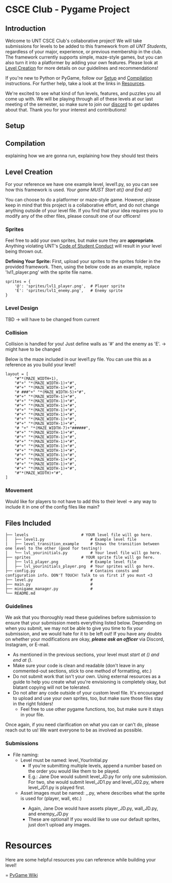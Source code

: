 # CSCE Club - Pygame Project

## Introduction
Welcome to UNT CSCE Club's collaborative project! We will take submissions for levels to be added to this framework from *all UNT Students*, regardless of your major, experience, or previous membership in the club. The framework currently supports simple, maze-style games, but you can also turn it into a platformer by adding your own features. Please look at [Level Creation](#level-creation) for more details on our guidelines and recommendations!

If you're new to Python or PyGame, follow our [Setup](#setup) and [Compilation](#compilation) instructions. For further help, take a look at the links in [Resources](#resources).

We're excited to see what kind of fun levels, features, and puzzles you all come up with. We will be playing through all of these levels at our last meeting of the semester, so make sure to join our [discord]( https://discord.gg/cvmvAS85Rv) to get updates about that. Thank you for your interest and contributions!

## Setup


## Compilation
explaining how we are gonna run, explaining how they should test theirs 

## Level Creation
For your reference we have one example level, level1.py, so you can see how this framework is used. *Your game MUST Start at() and End at()*

You can choose to do a platformer or maze-style game. However, please keep in mind that this project is a collaborative effort, and do not change anything outside of your level file. If you find that your idea requires you to modify any of the other files, please consult one of our officers!

### Sprites
Feel free to add your own sprites, but make sure they are **appropriate**. Anything violating UNT's [Code of Student Conduct](https://policy.unt.edu/policy/07-012) will result in your level being thrown out.

**Defining Your Sprite:**
First, upload your sprites to the sprites folder in the provided framework. Then, using the below code as an example, replace 'lvl1_player.png' with the sprite file name.
```
sprites = {
    '@': 'sprites/lvl1_player.png',  # Player sprite
    'E': 'sprites/lvl1_enemy.png',   # Enemy sprite
}
```
### Level Design
TBD -> will have to be changed from current

### Collision
Collision is handled for you! Just define walls as '#' and the enemy as 'E'. -> might have to be changed

Below is the maze included in our level1.py file. You can use this as a reference as you build your level!
```
layout = [
    "#"*(MAZE_WIDTH+1),
    "#"+" "*(MAZE_WIDTH-1)+"#",
    "#"+" "*(MAZE_WIDTH-1)+"#",
    "# ###"+" "*(MAZE_WIDTH-5)+"#",
    "#"+" "*(MAZE_WIDTH-1)+"#",
    "#"+" "*(MAZE_WIDTH-1)+"#",
    "#"+" "*(MAZE_WIDTH-1)+"#",
    "#"+" "*(MAZE_WIDTH-1)+"#",
    "#"+" "*(MAZE_WIDTH-1)+"#",
    "#"+" "*(MAZE_WIDTH-1)+"#",
    "#"+" "*(MAZE_WIDTH-1)+"#",
    "# "+" "*(MAZE_WIDTH-7)+"######",
    "#"+" "*(MAZE_WIDTH-1)+"#",
    "#"+" "*(MAZE_WIDTH-1)+"#",
    "#"+" "*(MAZE_WIDTH-1)+"#",
    "#"+" "*(MAZE_WIDTH-1)+"#",
    "#"+" "*(MAZE_WIDTH-1)+"#",
    "#"+" "*(MAZE_WIDTH-1)+"#",
    "#"+" "*(MAZE_WIDTH-1)+"#",
    "#"+" "*(MAZE_WIDTH-1)+"#",
    "#"+" "*(MAZE_WIDTH-1)+"#",
    "#"*(MAZE_WIDTH)+"#",
]
```
### Movement
Would like for players to not have to add this to their level -> any way to include it in one of the config files like main?

## Files Included
```
├── levels                       # YOUR level file will go here.
│   ├── level1.py                    # Example level file
|   ├── level_transition_example     # Shows the transition between one level to the other (good for testing!)
│   └── lvl_yourinitials.py          # Your level file will go here.
├── sprites                      # YOUR sprite file will go here.
│   ├── lvl1_player.png              # Example level file
│   ├── lvl_yourinitials_player.png  # Your sprites will go here.
├── config.py                        # Contains consts and configuration info. DON'T TOUCH! Talk to us first if you must <3
├── level.py                         # 
├── main.py                          # 
├── minigame_manager.py              # 
└── README.md
```

### Guidelines
We ask that you thoroughly read these guidelines before submission to ensure that your submission meets everything listed below. Depending on when you submit, we may not be able to give you time to fix your submission, and we would hate for it to be left out! If you have any doubts on whether your modifications are okay, ***please ask an officer*** via Discord, Instagram, or E-mail.

- As mentioned in the previous sections, your level must *start at () and end at ()*.
- Make sure your code is clean and readable (don't leave in any commented-out sections, stick to one method of formatting, etc.)
- Do not submit work that isn't your own. Using external resources as a guide to help you create what you're envisioning is completely okay, but blatant copying will not be tolerated.
- Do not alter any code outside of your custom level file. It's encouraged to upload and use your own sprites, too, but make sure those files stay in the right folders!
  - Feel free to use other pygame functions, too, but make sure it stays in your file.

Once again, if you need clarification on what you can or can't do, please reach out to us! We want everyone to be as involved as possible.

### Submissions
- File naming:
    - Level must be named: level_YourInitial.py
        - If you're submitting multiple levels, append a number based on the order you would like them to be played.
        - E.g.: Jane Doe would submit level_JD.py for only one submission. For two, she would submit level_JD1.py and level_JD2.py, where level_JD1.py is played first.
    - Asset images must be named: <asset>_<YourInitials>.py, where <asset> describes what the sprite is used for (player, wall, etc.)
        - Again, Jane Doe would have assets player_JD.py, wall_JD.py, and enempy_JD.py
        - These are optional! If you would like to use our default sprites, just don't upload any images.

# Resources
Here are some helpful resources you can reference while building your level!

= [PyGame Wiki](https://www.pygame.org/docs/)
